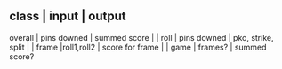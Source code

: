 class   |   input     |  output
-------------------------------------
overall | pins downed |  summed score
        |             |
roll    | pins downed | pko, strike, split
        |             |
frame   |roll1,roll2  | score for frame
        |             |
game    | frames?     | summed score?
